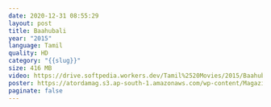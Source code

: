 ```yaml
---
date: 2020-12-31 08:55:29
layout: post
title: Baahubali
year: "2015"
language: Tamil
quality: HD
category: "{{slug}}"
size: 416 MB
video: https://drive.softpedia.workers.dev/Tamil%2520Movies/2015/Baahubali%2520(2015)?rootId=0AHf2pL07ONScUk9PVA
poster: https://atordamag.s3.ap-south-1.amazonaws.com/wp-content/Magazine/2020/11/27040111/Prabhas-To-Announce-The-Bollywood-Remake-Of-His-Telugu-Movie.jpg
paginate: false
---
```

